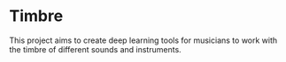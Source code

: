 # Timbre
This project aims to create deep learning tools for musicians to work with the timbre of different sounds and instruments.
